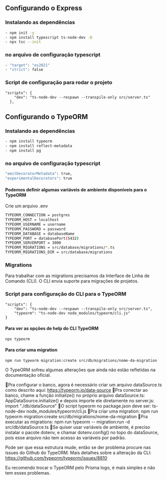 ## Configurando o Express

### Instalando as dependências

```bash
- npm init -y
- npm install typescript ts-node-dev -D
- npx tsc --init
```

### no arquivo de configuração typescript

```bash
- "target": "es2021"
- "strict": false
```

### Script de configuração para rodar o projeto

```script
"scripts": {
    "dev": "ts-node-dev --respawn --transpile-only src/server.ts"
  },
```

## Configurando o TypeORM

### Instalando as dependências

```bash
- npm install typeorm
- npm install reflect-metadata
- npm install pg
```

### no arquivo de configuração typescript

```bash
"emitDecoratorMetadata": true,
"experimentalDecorators": true
```

#### Podemos definir algumas variáveis de ambiente disponíveis para o TypeORM

Crie um arquivo .env
```bash
TYPEORM_CONNECTION = postgres
TYPEORM_HOST = localhost
TYPEORM_USERNAME = username
TYPEORM_PASSWORD = password
TYPEORM_DATABASE = databaseName
TYPEORM_PORT = databasePort(5432)
TYPEORM_SERVERPORT = 3000
TYPEORM_MIGRATIONS = src/database/migrations/*.ts
TYPEORM_MIGRATIONS_DIR = src/database/migrations
```

### Migrations

Para trabalhar com as migrations precisamos da Interface de Linha de Comando (CLI). O CLI envia suporte para migrações de projetos.

### Script para configuração do CLI para o TypeORM

```script
"scripts": {
    "dev": "ts-node-dev --respawn --transpile-only src/server.ts",
    "typeorm": "ts-node-dev node_modules/typeorm/cli.js"
}
```

#### Para ver as opções de help do CLI TypeORM

```script
npx typeorm
```

#### Para criar uma migration

```script
npm run typeorm migration:create src/db/migrations/nome-da-migration
```

O TypeORM sofreu algumas alterações que ainda não estão refletidas na documentação oficial.

🔹Pra configurar o banco, agora é necessário criar um arquivo dataSource.ts como descrito aqui: https://typeorm.io/data-source
🔹Pra conectar ao banco, chame a função initialize() no próprio arquivo dataSource.ts:   AppDataSource.initialize()  e depois importe ele diretamente no server.js:   import "./db/dataSource"
🔹O script typeorm no package.json deve ser:  ts-node-dev  node_modules/typeorm/cli.js
🔹Pra criar uma migration:   npm run typeorm migration:create src/db/migrations/nome-da-migration
🔹Pra executar as migrations:   npm run typeorm -- migration:run -d src/db/dataSource.ts
🔹Se quiser usar variáveis de ambiente, é preciso instalar o pacote dotenv, e chamar dotenv.config() no topo do dataSource, pois esse arquivo não tem acesso às variáveis por padrão.

Pode ser que essa estrutura mude, então se der problema procure nas issues do Github do TypeORM. 
Mais detalhes sobre a alteração da CLI: https://github.com/typeorm/typeorm/issues/8810

Eu recomendo trocar o TypeORM pelo Prisma logo, é mais simples e não tem esses problemas.